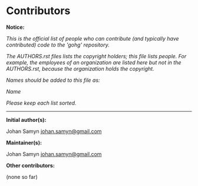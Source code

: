 # Contributors

__Notice:__

*This is the official list of people who can contribute (and typically have
contributed) code to the 'gohg' repository.*

*The AUTHORS.rst files lists the copyright holders; this file lists people.
For example, the employees of an organization are listed here but not in
the AUTHORS.rst, because the organization holds the copyright.*

*Names should be added to this file as:*

  *Name <email address>*

*Please keep each list sorted.*

---

__Initial author(s):__

Johan Samyn <johan.samyn@gmail.com>

__Maintainer(s):__

Johan Samyn <johan.samyn@gmail.com>

__Other contributors:__

(none so far)
